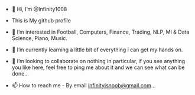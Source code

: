 - 👋 Hi, I’m @Infinity1008
- This is My github profile
- 👀 I’m interested in Football, Computers, Finance, Trading, NLP, Ml & Data Science, Piano, Music. 

- 🌱 I’m currently learning a little bit of everything i can get my hands on.

- 💞️ I’m looking to collaborate on nothing in particular, if you see anything you like here, feel free to ping me about it and we can see what can be done...

- 📫 How to reach me - By email infinityisnoob@gmail.com...

<!---
Infinity1008/Infinity1008 is a ✨ special ✨ repository because its `README.md` (this file) appears on your GitHub profile.
You can click the Preview link to take a look at your changes.
--->
